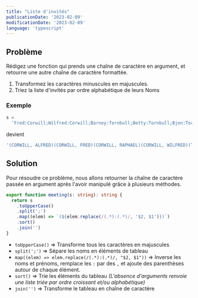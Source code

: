 ```yaml
---
title: "Liste d'invités"
publicationDate: '2023-02-09'
modificationDate: '2023-02-09'
language: 'typescript'
---
```


## Problème

Rédigez une fonction qui prends une chaîne de caractère en argument, et retourne une autre chaîne de caractère formattée.

1. Transformez les caractères minuscules en majuscules.
1. Triez la liste d'invités par ordre alphabétique de leurs Noms

### Exemple

```typescript
s =
  'Fred:Corwill;Wilfred:Corwill;Barney:Tornbull;Betty:Tornbull;Bjon:Tornbull;Raphael:Corwill;Alfred:Corwill'
```

devient

```typescript
'(CORWILL, ALFRED)(CORWILL, FRED)(CORWILL, RAPHAEL)(CORWILL, WILFRED)(TORNBULL, BARNEY)(TORNBULL, BETTY)(TORNBULL, BJON)'
```

## Solution

Pour résoudre ce problème, nous allons retourner la chaîne de caractère passée en argument après l'avoir manipulé grâce à plusieurs méthodes.

```typescript
export function meeting(s: string): string {
  return s
    .toUpperCase()
    .split(';')
    .map((elem) => `(${elem.replace(/(.*):(.*)/, '$2, $1')})`)
    .sort()
    .join('')
}
```

- `toUpperCase()` => Transforme tous les caractères en majuscules
- `split(';')` => Sépare les noms en éléments de tableau
- `map((elem) => elem.replace(/(.*):(.*)/, "$2, $1"))` => Inverse les noms et prénoms, remplace les `:` par des `,` et ajoute des parenthèses autour de chaque élément.
- `sort()` => Trie les éléments du tableau _(L'absence d'arguments renvoie une liste triée par ordre croissant et/ou alphabétique)_
- `join('')` => Transforme le tableau en chaîne de caractère
